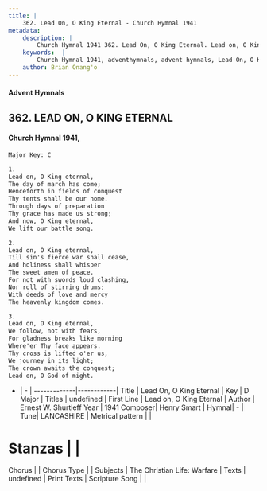 ```yaml
---
title: |
    362. Lead On, O King Eternal - Church Hymnal 1941
metadata:
    description: |
        Church Hymnal 1941 362. Lead On, O King Eternal. Lead on, O King eternal, The day of march has come; Henceforth in fields of conquest Thy tents shall be our home. Through days of preparation Thy grace has made us strong; And now, O King eternal, We lift our battle song. 
    keywords:  |
        Church Hymnal 1941, adventhymnals, advent hymnals, Lead On, O King Eternal, Lead on, O King Eternal. 
    author: Brian Onang'o
---
```


#### Advent Hymnals
## 362. LEAD ON, O KING ETERNAL
####  Church Hymnal 1941,

```txt
Major Key: C

1.
Lead on, O King eternal,
The day of march has come;
Henceforth in fields of conquest
Thy tents shall be our home.
Through days of preparation
Thy grace has made us strong;
And now, O King eternal,
We lift our battle song.

2.
Lead on, O King eternal,
Till sin's fierce war shall cease,
And holiness shall whisper
The sweet amen of peace.
For not with swords loud clashing,
Nor roll of stirring drums;
With deeds of love and mercy
The heavenly kingdom comes.

3.
Lead on, O King eternal,
We follow, not with fears,
For gladness breaks like morning
Where'er Thy face appears.
Thy cross is lifted o'er us,
We journey in its light;
The crown awaits the conquest;
Lead on, O God of might.

```

- |   -  |
-------------|------------|
Title | Lead On, O King Eternal |
Key | D Major |
Titles | undefined |
First Line | Lead on, O King Eternal |
Author | Ernest W. Shurtleff
Year | 1941
Composer| Henry Smart |
Hymnal|  - |
Tune| LANCASHIRE |
Metrical pattern | |
# Stanzas |  |
Chorus |  |
Chorus Type |  |
Subjects | The Christian Life: Warfare |
Texts | undefined |
Print Texts | 
Scripture Song |  |
    
